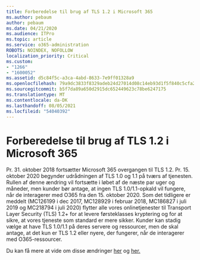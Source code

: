 ```yaml
---
title: Forberedelse til brug af TLS 1.2 i Microsoft 365
ms.author: pebaum
author: pebaum
ms.date: 04/21/2020
ms.audience: ITPro
ms.topic: article
ms.service: o365-administration
ROBOTS: NOINDEX, NOFOLLOW
localization_priority: Critical
ms.custom:
- "1266"
- "1600052"
ms.assetid: d5c84f5c-a3ca-4abd-8633-7e9ff01328a9
ms.openlocfilehash: 79a9dc3833f8329adeb24d27014d08c14eb93d1f5f840c5cfa2ce10991107b1c
ms.sourcegitcommit: b5f7da89a650d2915dc652449623c78be6247175
ms.translationtype: MT
ms.contentlocale: da-DK
ms.lasthandoff: 08/05/2021
ms.locfileid: "54040392"
---
```

# <a name="prepare-for-use-of-tls-12-in-microsoft-365"></a>Forberedelse til brug af TLS 1.2 i Microsoft 365

Pr. 31. oktober 2018 fortsætter Microsoft 365 overgangen til TLS 1.2. Pr. 15. oktober 2020 begynder udrådningen af TLS 1.0 og 1.1 på tværs af tjenesten. Rullen af denne ændring vil fortsætte i løbet af de næste par uger og måneder, men kunder bør antage, at ingen TLS 1.0/1.1-opkald vil fungere, når de interagerer med O365 fra den 15. oktober 2020. Som det tidligere er meddelt (MC126199 i dec 2017, MC128929 i februar 2018, MC186827 i juli 2019 og MC218794 i juli 2020) flytter alle vores onlinetjenester til Transport Layer Security (TLS) 1.2+ for at levere førsteklasses kryptering og for at sikre, at vores tjeneste som standard er mere sikker. Kunder kan stadig vælge at have TLS 1.0/1.1 på deres servere og ressourcer, men de skal antage, at det kun er TLS 1.2 eller nyere, der fungerer, når de interagerer med O365-ressourcer.
  
Du kan få mere at vide om disse ændringer [her](https://docs.microsoft.com/microsoft-365/compliance/prepare-tls-1.2-in-office-365?view=o365-worldwide) og [her.](https://docs.microsoft.com/microsoft-365/compliance/tls-1.0-and-1.1-deprecation-for-office-365?view=o365-worldwide)

  